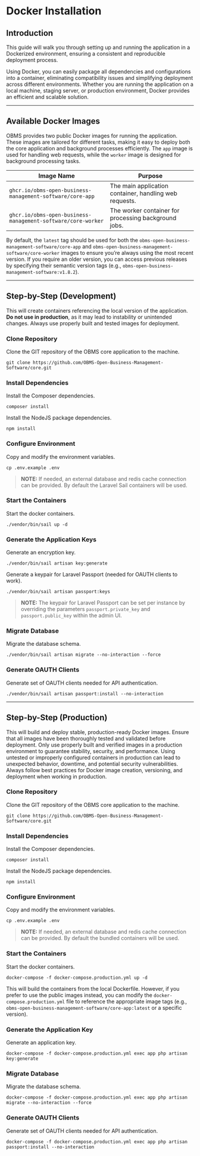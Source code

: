 # Docker Installation

## Introduction[​](#introduction "Direct link to Introduction")

This guide will walk you through setting up and running the application in a Dockerized environment, ensuring a consistent and reproducible deployment process.

Using Docker, you can easily package all dependencies and configurations into a container, eliminating compatibility issues and simplifying deployment across different environments. Whether you are running the application on a local machine, staging server, or production environment, Docker provides an efficient and scalable solution.

***

## Available Docker Images[​](#available-docker-images "Direct link to Available Docker Images")

OBMS provides two public Docker images for running the application. These images are tailored for different tasks, making it easy to deploy both the core application and background processes efficiently. The `app` image is used for handling web requests, while the `worker` image is designed for background processing tasks.

| Image Name                                                   | Purpose                                                |
| ------------------------------------------------------------ | ------------------------------------------------------ |
| `ghcr.io/obms-open-business-management-software/core-app`    | The main application container, handling web requests. |
| `ghcr.io/obms-open-business-management-software/core-worker` | The worker container for processing background jobs.   |

By default, the `latest` tag should be used for both the `obms-open-business-management-software/core-app` and `obms-open-business-management-software/core-worker` images to ensure you’re always using the most recent version. If you require an older version, you can access previous releases by specifying their semantic version tags (e.g., `obms-open-business-management-software:v1.8.2`).

***

## Step-by-Step (Development)[​](#step-by-step-development "Direct link to Step-by-Step (Development)")

This will create containers referencing the local version of the application. **Do not use in production**, as it may lead to instability or unintended changes. Always use properly built and tested images for deployment.

### Clone Repository[​](#clone-repository "Direct link to Clone Repository")

Clone the GIT repository of the OBMS core application to the machine.

```
git clone https://github.com/OBMS-Open-Business-Management-Software/core.git
```

### Install Dependencies[​](#install-dependencies "Direct link to Install Dependencies")

Install the Composer dependencies.

```
composer install
```

Install the NodeJS package dependencies.

```
npm install
```

### Configure Environment[​](#configure-environment "Direct link to Configure Environment")

Copy and modify the environment variables.

```
cp .env.example .env
```

> **NOTE:** If needed, an external database and redis cache connection can be provided. By default the Laravel Sail containers will be used.

### Start the Containers[​](#start-the-containers "Direct link to Start the Containers")

Start the docker containers.

```
./vendor/bin/sail up -d
```

### Generate the Application Keys[​](#generate-the-application-keys "Direct link to Generate the Application Keys")

Generate an encryption key.

```
./vendor/bin/sail artisan key:generate
```

Generate a keypair for Laravel Passport (needed for OAUTH clients to work).

```
./vendor/bin/sail artisan passport:keys
```

> **NOTE:** The keypair for Laravel Passport can be set per instance by overriding the parameters `passport.private_key` and `passport.public_key` within the admin UI.

### Migrate Database[​](#migrate-database "Direct link to Migrate Database")

Migrate the database schema.

```
./vendor/bin/sail artisan migrate --no-interaction --force
```

### Generate OAUTH Clients[​](#generate-oauth-clients "Direct link to Generate OAUTH Clients")

Generate set of OAUTH clients needed for API authentication.

```
./vendor/bin/sail artisan passport:install --no-interaction
```

***

## Step-by-Step (Production)[​](#step-by-step-production "Direct link to Step-by-Step (Production)")

This will build and deploy stable, production-ready Docker images. Ensure that all images have been thoroughly tested and validated before deployment. Only use properly built and verified images in a production environment to guarantee stability, security, and performance. Using untested or improperly configured containers in production can lead to unexpected behavior, downtime, and potential security vulnerabilities. Always follow best practices for Docker image creation, versioning, and deployment when working in production.

### Clone Repository[​](#clone-repository-1 "Direct link to Clone Repository")

Clone the GIT repository of the OBMS core application to the machine.

```
git clone https://github.com/OBMS-Open-Business-Management-Software/core.git
```

### Install Dependencies[​](#install-dependencies-1 "Direct link to Install Dependencies")

Install the Composer dependencies.

```
composer install
```

Install the NodeJS package dependencies.

```
npm install
```

### Configure Environment[​](#configure-environment-1 "Direct link to Configure Environment")

Copy and modify the environment variables.

```
cp .env.example .env
```

> **NOTE:** If needed, an external database and redis cache connection can be provided. By default the bundled containers will be used.

### Start the Containers[​](#start-the-containers-1 "Direct link to Start the Containers")

Start the docker containers.

```
docker-compose -f docker-compose.production.yml up -d
```

This will build the containers from the local Dockerfile. However, if you prefer to use the public images instead, you can modify the `docker-compose.production.yml` file to reference the appropriate image tags (e.g., `obms-open-business-management-software/core-app:latest` or a specific version).

### Generate the Application Key[​](#generate-the-application-key "Direct link to Generate the Application Key")

Generate an application key.

```
docker-compose -f docker-compose.production.yml exec app php artisan key:generate
```

### Migrate Database[​](#migrate-database-1 "Direct link to Migrate Database")

Migrate the database schema.

```
docker-compose -f docker-compose.production.yml exec app php artisan migrate --no-interaction --force
```

### Generate OAUTH Clients[​](#generate-oauth-clients-1 "Direct link to Generate OAUTH Clients")

Generate set of OAUTH clients needed for API authentication.

```
docker-compose -f docker-compose.production.yml exec app php artisan passport:install --no-interaction
```
